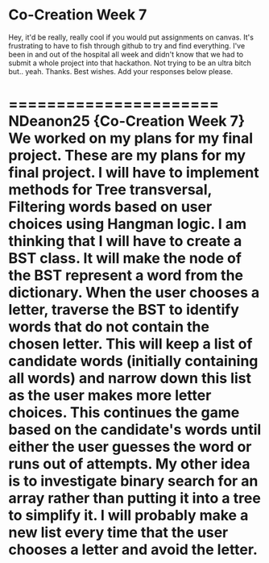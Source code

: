 # Co-Creation Week 7
Hey, it'd be really, really cool if you would put assignments on canvas. It's frustrating to have to fish through github to try and find everything. I've been in and out of the hospital all week and didn't know that we had to submit a whole project into that hackathon. Not trying to be an ultra bitch but.. yeah. Thanks. Best wishes.
Add your responses below please.

====================== 
NDeanon25 {Co-Creation Week 7} 
We worked on my plans for my final project. These are my plans for my final project. I will have to implement methods for Tree transversal, Filtering words based on user choices using Hangman logic. I am thinking that I will have to create a BST class. It will make the node of the BST represent a word from the dictionary. When the user chooses a letter, traverse the BST to identify words that do not contain the chosen letter. This will keep a list of candidate words (initially containing all words) and narrow down this list as the user makes more letter choices. This continues the game based on the candidate's words until either the user guesses the word or runs out of attempts. My other idea is to investigate binary search for an array rather than putting it into a tree to simplify it. I will probably make a new list every time that the user chooses a letter and avoid the letter. 
===================== 

 
